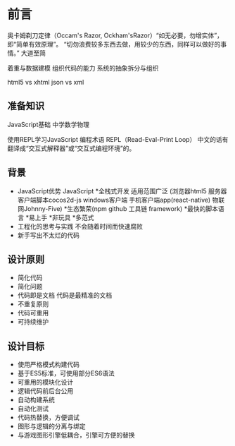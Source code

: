 # 前言

奥卡姆剃刀定律（Occam's Razor, Ockham'sRazor）“如无必要，勿增实体”，即“简单有效原理”。
“切勿浪费较多东西去做，用较少的东西，同样可以做好的事情。”
大道至简

着重与数据建模 组织代码的能力
系统的抽象拆分与组织

html5 vs xhtml
json vs xml

## 准备知识
JavaScript基础
中学数学物理

使用REPL学习JavaScript
编程术语 REPL（Read-Eval-Print Loop） 中文的话有翻译成“交互式解释器”或“交互式编程环境”的。

## 背景
* JavaScript优势 JavaScript *全栈式开发 适用范围广泛 (浏览器html5 服务器 客户端脚本cocos2d-js windows客户端 手机客户端app(react-native) 物联网Johnny-Five) *生态繁荣(npm github 工具链 framework) *最快的脚本语言 *易上手 *非玩具 *多范式
* 工程化的思考与实践 不会随着时间而快速腐败
* 新手写出不太烂的代码

## 设计原则
* 简化代码
* 简化问题
* 代码即是文档 代码是最精准的文档
* 不重复原则
* 代码可重用
* 可持续维护

## 设计目标
* 使用严格模式构建代码
* 基于ES5标准，可使用部分ES6语法
* 可重用的模块化设计
* 逻辑代码前后台公用
* 自动构建系统
* 自动化测试
* 代码热替换，方便调试
* 图形与逻辑的分离与绑定
* 与游戏图形引擎低耦合，引擎可方便的替换
